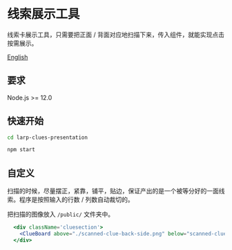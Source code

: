 # 线索展示工具

线索卡展示工具，只需要把正面 / 背面对应地扫描下来，传入组件，就能实现点击按需展示。

[English](./README.md)

## 要求
Node.js >= 12.0

## 快速开始
```sh
cd larp-clues-presentation

npm start
```
## 自定义
扫描的时候，尽量摆正，紧靠，铺平，贴边，保证产出的是一个被等分好的一面线索。程序是按照输入的行数 / 列数自动裁切的。

把扫描的图像放入 `/public/` 文件夹中。

```jsx
  <div className='cluesection'>
    <ClueBoard above="./scanned-clue-back-side.png" below="scanned-clue-front-side.png" row={3} column={6} header={'clueboard'}/>
  </div>
```